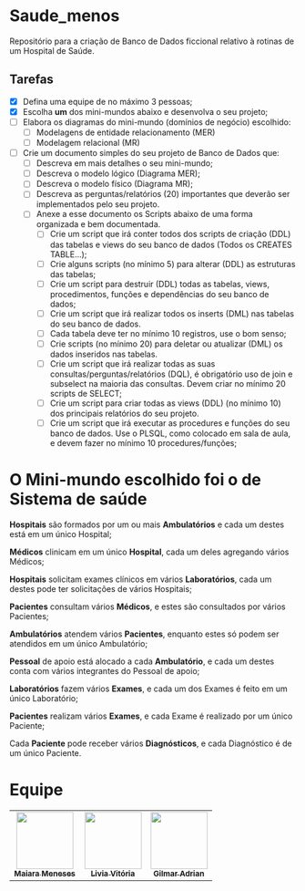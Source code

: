 # Saude_menos
Repositório para a criação de Banco de Dados ficcional relativo à rotinas de um Hospital de Saúde.

## Tarefas

- [x] Defina uma equipe de no máximo 3 pessoas;
- [x] Escolha **um** dos mini-mundos abaixo e desenvolva o seu projeto;
- [ ] Elabora os diagramas do mini-mundo (domínios de negócio) escolhido:
  - [ ] Modelagens de entidade relacionamento (MER)
  - [ ] Modelagem relacional (MR)
- [ ] Crie um documento simples do seu projeto de Banco de Dados que:
  - [ ] Descreva em mais detalhes o seu mini-mundo;
  - [ ] Descreva o modelo lógico (Diagrama MER);
  - [ ] Descreva o modelo físico (Diagrama MR);
  - [ ] Descreva as perguntas/relatórios (20) importantes que deverão ser implementados pelo seu projeto.
  - [ ] Anexe a esse documento os Scripts abaixo de uma forma organizada e bem documentada.
    - [ ] Crie um script que irá conter todos dos scripts de criação (DDL) das tabelas e views do seu banco de dados (Todos os CREATES TABLE...);
    - [ ] Crie alguns scripts (no mínimo 5) para alterar (DDL) as estruturas das tabelas;
    - [ ] Crie um script para destruir (DDL) todas as tabelas, views, procedimentos, funções e dependências do seu banco de dados;
    - [ ] Crie um script que irá realizar todos os inserts (DML) nas tabelas do seu banco de dados.
    - [ ] Cada tabela deve ter no mínimo 10 registros, use o bom senso;
    - [ ] Crie scripts (no mínimo 20) para deletar ou atualizar (DML) os dados inseridos nas tabelas.
    - [ ] Crie um script que irá realizar todas as suas consultas/perguntas/relatórios (DQL), é obrigatório uso de join e subselect na maioria das consultas. Devem criar no mínimo 20 scripts de SELECT;
    - [ ] Crie um script para criar todas as views (DDL) (no mínimo 10) dos principais relatórios do seu projeto.
    - [ ] Crie um script que irá executar as procedures e funções do seu banco de dados. Use o PLSQL, como colocado em sala de aula, e devem fazer no mínimo 10 procedures/funções;

# O Mini-mundo escolhido foi o de Sistema de saúde
**Hospitais** são formados por um ou mais **Ambulatórios** e cada um destes está em um único Hospital;

**Médicos** clinicam em um único **Hospital**, cada um deles agregando vários Médicos;


**Hospitais** solicitam exames clínicos em vários **Laboratórios**, cada um destes pode ter solicitações de vários Hospitais;


**Pacientes** consultam vários **Médicos**, e estes são consultados por vários Pacientes;


**Ambulatórios** atendem vários **Pacientes**, enquanto estes só podem ser atendidos em um único Ambulatório;

**Pessoal** de apoio está alocado a cada **Ambulatório**, e cada um destes conta com vários integrantes do Pessoal de apoio;

**Laboratórios** fazem vários **Exames**, e cada um dos Exames é feito em um único Laboratório;

**Pacientes** realizam vários **Exames**, e cada Exame é realizado por um único Paciente;


Cada **Paciente** pode receber vários **Diagnósticos**, e cada Diagnóstico é de um único Paciente.



# Equipe
<table>
  <tr>
    <td align="center"><a href="https://www.linkedin.com/in/wildestmaii/"><img src="https://media-exp1.licdn.com/dms/image/C4D03AQHNUS2ujDGLwg/profile-displayphoto-shrink_800_800/0/1659726701828?e=1671062400&v=beta&t=ENdrOV4vuJuxTikDchaBfbse_mXUHmXl45QlWKM15j0" width="100px;" alt=""/><br /><sub><b>Maiara Meneses</b></sub></a></td>
    <td align="center"><a href="https://www.linkedin.com/in/l%C3%ADvia-vit%C3%B3ria-6a5771230/"><img src="https://avatars.githubusercontent.com/u/114452531?v=4" width="100px;" alt=""/><br /><sub><b>Livia Vitória</b></sub></a></td>
    <td align="center"><a href="https://www.linkedin.com/in/brazadrian"><img src="https://avatars.githubusercontent.com/u/60609409?v=4" width="100px;" alt=""/><br /><sub><b>Gilmar Adrian</b></sub></a></td>
  </tr>

